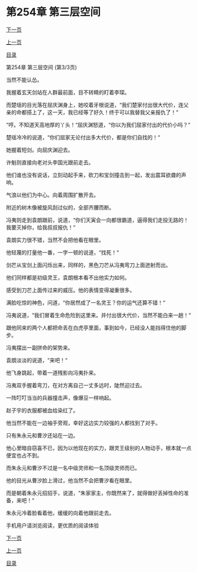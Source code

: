 <h1>第254章   第三层空间</h1>
            <div><p><a href="./762_%E7%AC%AC255%E7%AB%A0_%E5%A4%A9%E7%9F%9B%E5%AF%B9%E5%9C%B0%E7%9B%BE.md">下一页</a></p><p><a href="./760_%E7%AC%AC254%E7%AB%A0_%E7%AC%AC%E4%B8%89%E5%B1%82%E7%A9%BA%E9%97%B4.md">上一页</a></p><p><a href="../">目录</a></p></div>
            <div><p>第254章   第三层空间 (第3/3页)</p><p>当然不能认怂。</p><p>我握着玄天剑站在人群最前面，目不转睛的盯着李琛。</p><p>而楚瑶的目光落在屈庆渊身上，她咬着牙根说道，“我们楚家付出很大代价，连父亲的命都搭上了，这一天，我已经等了好久！终于可以我替我父亲报仇了！“</p><p>“哼。不知道天高地厚的丫头！“屈庆渊怒道，“你以为我们屈家付出的代价小吗？“</p><p>楚瑶冷冷的说道，“你们屈家无论付出多大代价，都是你们自找的！“</p><p>她握着短剑。向屈庆渊迎去。</p><p>许魁则直接向老对头李国光跟前走去。</p><p>他们谁也没有说话，立刻动起手来，砍刀和宝剑撞击到一起，发出震耳欲聋的声响。</p><p>气浪以他们为中心。向着周围扩散开去。</p><p>附近的树木像被旋风刮过似的，全部齐腰而断。</p><p>冯夷则走到袁朗跟前，说道，“你们天寅会一向都很霸道，逼得我们走投无路的！我要灭掉你，给我叔叔报仇！“</p><p>袁朗实力很不错，当然不会把他看在眼里。</p><p>他轻蔑的打量他一番，一字一顿的说道，“找死！“</p><p>剑芒从宝剑上面闪烁出来，同样的，黑色刀芒从冯夷弯刀上面迸射而出。</p><p>他们同样都是初级灵王，袁朗根本看不出他实力如何。</p><p>感受到刀芒上面传过来的威压。他的表情变得凝重很多。</p><p>满脸吃惊的神色，问道，“你居然成了一名灵王？你的运气还算不错！“</p><p>冯夷说道，“我们冒着生命危险到这里来。并付出很大代价，当然不能白来一趟！“</p><p>跟他同来的两个人都把命丢在白虎亭里面，事到如今，已经没人能挡得住他的脚步。</p><p>冯夷摆出一副拼命的架势来。</p><p>袁朗淡淡的说道，“来吧！“</p><p>他飞身跳起，带着一道残影向冯夷扑来。</p><p>冯夷双手握着弯刀，在对方离自己一丈多远时，陡然迎过去。</p><p>一阵叮叮当当的兵器撞击声，像爆豆一样响起。</p><p>赵子宇的衣服都被血给染红了。</p><p>他当然不能在一边袖手旁观，幸好这边实力较强的人都找到了对手。</p><p>只有朱永元和曹汐还站在一边。</p><p>他心里暗自窃喜不已，因为以他现在的实力，跟灵王级别的人物动手，根本就一点便宜也占不到。</p><p>而朱永元和曹汐不过是一名中级灵师和一名顶级灵师而已。</p><p>他的目光从曹汐脸上滑过，他当然不会把曹汐看在眼里。</p><p>而是朝着朱永元招招手，说道，“朱家家主，你既然来了，就得做好丢掉性命的准备，来吧！“</p><p>朱永元冷着脸看着他，缓缓的向着他跟前走去。</p><p>手机用户请浏览阅读，更优质的阅读体验</p></div>
            <div><p><a href="./762_%E7%AC%AC255%E7%AB%A0_%E5%A4%A9%E7%9F%9B%E5%AF%B9%E5%9C%B0%E7%9B%BE.md">下一页</a></p><p><a href="./760_%E7%AC%AC254%E7%AB%A0_%E7%AC%AC%E4%B8%89%E5%B1%82%E7%A9%BA%E9%97%B4.md">上一页</a></p><p><a href="../">目录</a></p></div>